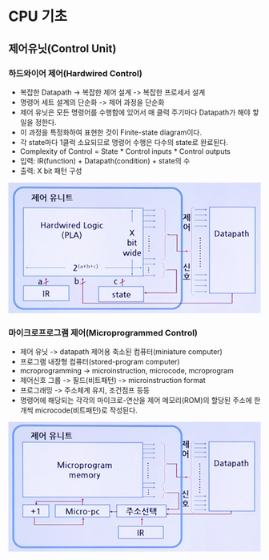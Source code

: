 # CPU 기초

## 제어유닛(Control Unit) 

### 하드와이어 제어(Hardwired Control)

* 복잡한 Datapath -> 복잡한 제어 설계 -> 복잡한 프로세서 설계
* 명령어 세트 설계의 단순화 -> 제어 과정을 단순화
* 제어 유닛은 모든 명령어를 수행함에 있어서 매 클럭 주기마다 Datapath가 해야 핳 일을 정한다.
* 이 과정을 특정화하여 표현한 것이 Finite-state diagram이다.
* 각 state마다 1클럭 소요되므로 명령어 수행은 다수의 state로 완료된다.
* Complexity of Control = State * Control inputs * Control outputs
* 입력: IR(function) + Datapath(condition) + state의 수
* 출력: X bit 패턴 구성

![](../resources/cu-1.png)

### 마이크로프로그램 제어(Microprogrammed Control)

* 제어 유닛 -> datapath 제어용 축소된 컴퓨터(miniature computer)
* 프로그램 내장형 컴퓨터(stored-program computer)
* mcroprogramming -> microinstruction, microcode, mcroprogram
* 제어신호 그룹 -> 필드(비트패턴) -> microinstruction format
* 프로그래밍 -> 주소체계 유지, 조건점프 등등
* 명령어에 해당되는 각각의 마이크로-연산을 제어 메모리(ROM)의 할당된 주소에 한 개씩 microcode(비트패턴)로 작성된다.

![](../resources/cu-2.png)